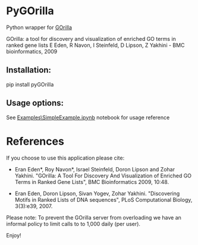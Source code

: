 # PyGOrilla
Python wrapper for [GOrilla](http://cbl-gorilla.cs.technion.ac.il/)

GOrilla: a tool for discovery and visualization of enriched GO terms in ranked gene lists
E Eden, R Navon, I Steinfeld, D Lipson, Z Yakhini - BMC bioinformatics, 2009

## Installation:
pip install pyGOrilla

## Usage options:
  See [Examples\SimpleExample.ipynb](https://github.com/YakhiniGroup/PyGOrilla/blob/master/examples/SimpleExample.ipynb) notebook for usage reference

# References

If you choose to use this application please cite:

* Eran Eden*, Roy Navon*, Israel Steinfeld, Doron Lipson and Zohar Yakhini. "GOrilla: A Tool For Discovery And Visualization of Enriched GO Terms in Ranked Gene Lists", BMC Bioinformatics 2009, 10:48.
 
* Eran Eden, Doron Lipson, Sivan Yogev, Zohar Yakhini. "Discovering Motifs in Ranked Lists of DNA sequences", PLoS Computational Biology, 3(3):e39, 2007.
 
 
Please note: To prevent the GOrilla server from overloading we have an informal policy to limit calls to to 1,000 daily (per user).

  Enjoy!
